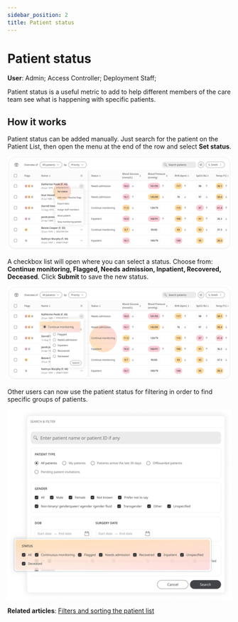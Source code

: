 ```yaml
---
sidebar_position: 2
title: Patient status
---
```

# Patient status
**User**: Admin; Access Controller; Deployment Staff; 

Patient status is a useful metric to add to help different members of the care team see what is happening with specific patients.
## How it works​
Patient status can be added manually. Just search for the patient on the Patient List, then open the menu at the end of the row and select **Set status**.

![Set status](./assets/PatientStatus01.png)

A checkbox list will open where you can select a status. Choose from: **Continue monitoring, Flagged, Needs admission, Inpatient, Recovered, Deceased**. Click **Submit** to save the new status.

![Status list](./assets/PatientStatus02.png)

Other users can now use the patient status for filtering in order to find specific groups of patients.

![Status filters](./assets/PatientStatus03.png)

**Related articles**: [Filters and sorting the patient list](https://github.com/huma-engineering/huma-docs/blob/99f12b32f4c6ce6f6e559b261e1899a817077982/data-collection/Clinician%20Portal/Managing%20Patients/Patient%20list.md) 

